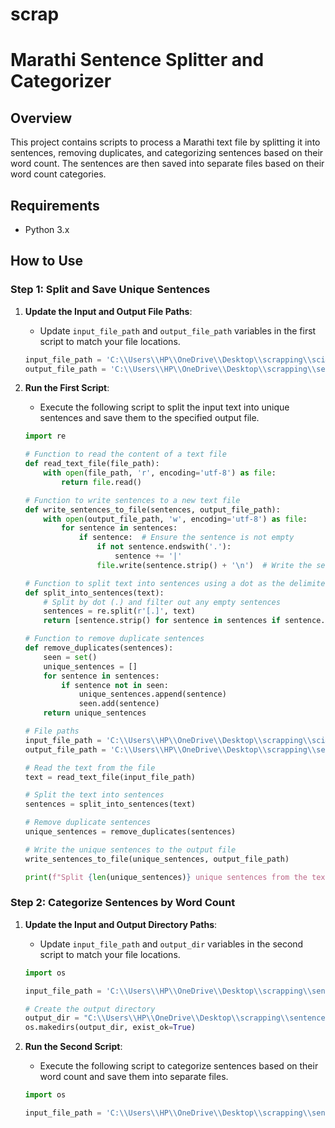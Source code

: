 # scrap
# Marathi Sentence Splitter and Categorizer

## Overview

This project contains scripts to process a Marathi text file by splitting it into sentences, removing duplicates, and categorizing sentences based on their word count. The sentences are then saved into separate files based on their word count categories.

## Requirements

- Python 3.x

## How to Use

### Step 1: Split and Save Unique Sentences

1. **Update the Input and Output File Paths**:
    - Update `input_file_path` and `output_file_path` variables in the first script to match your file locations.
    
    ```python
    input_file_path = 'C:\\Users\\HP\\OneDrive\\Desktop\\scrapping\\sci&t2.txt'
    output_file_path = 'C:\\Users\\HP\\OneDrive\\Desktop\\scrapping\\sentence wise\\sc&t2.txt'
    ```

2. **Run the First Script**:
    - Execute the following script to split the input text into unique sentences and save them to the specified output file.
    
    ```python
    import re

    # Function to read the content of a text file
    def read_text_file(file_path):
        with open(file_path, 'r', encoding='utf-8') as file:
            return file.read()

    # Function to write sentences to a new text file
    def write_sentences_to_file(sentences, output_file_path):
        with open(output_file_path, 'w', encoding='utf-8') as file:
            for sentence in sentences:
                if sentence:  # Ensure the sentence is not empty
                    if not sentence.endswith('.'):
                        sentence += '|'
                    file.write(sentence.strip() + '\n')  # Write the sentence ending with a dot

    # Function to split text into sentences using a dot as the delimiter
    def split_into_sentences(text):
        # Split by dot (.) and filter out any empty sentences
        sentences = re.split(r'[.]', text)
        return [sentence.strip() for sentence in sentences if sentence.strip()]

    # Function to remove duplicate sentences
    def remove_duplicates(sentences):
        seen = set()
        unique_sentences = []
        for sentence in sentences:
            if sentence not in seen:
                unique_sentences.append(sentence)
                seen.add(sentence)
        return unique_sentences

    # File paths
    input_file_path = 'C:\\Users\\HP\\OneDrive\\Desktop\\scrapping\\sci&t2.txt'  # Replace with your input file path
    output_file_path = 'C:\\Users\\HP\\OneDrive\\Desktop\\scrapping\\sentence wise\\sc&t2.txt'

    # Read the text from the file
    text = read_text_file(input_file_path)

    # Split the text into sentences
    sentences = split_into_sentences(text)

    # Remove duplicate sentences
    unique_sentences = remove_duplicates(sentences)

    # Write the unique sentences to the output file
    write_sentences_to_file(unique_sentences, output_file_path)

    print(f"Split {len(unique_sentences)} unique sentences from the text and saved to {output_file_path}")
    ```

### Step 2: Categorize Sentences by Word Count

1. **Update the Input and Output Directory Paths**:
    - Update `input_file_path` and `output_dir` variables in the second script to match your file locations.

    ```python
    import os

    input_file_path = 'C:\\Users\\HP\\OneDrive\\Desktop\\scrapping\\sentence wise\\sc&t2.txt'

    # Create the output directory
    output_dir = "C:\\Users\\HP\\OneDrive\\Desktop\\scrapping\\sentence wise\\sc&t2"
    os.makedirs(output_dir, exist_ok=True)
    ```

2. **Run the Second Script**:
    - Execute the following script to categorize sentences based on their word count and save them into separate files.

    ```python
    import os

    input_file_path = 'C:\\Users\\HP\\OneDrive\\Desktop\\scrapping\\sentence wise\\sc&t2.txt'

   
